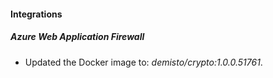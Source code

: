 
#### Integrations
##### Azure Web Application Firewall
- Updated the Docker image to: *demisto/crypto:1.0.0.51761*.
